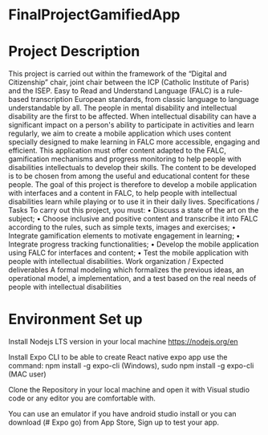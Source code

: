 # FinalProjectGamifiedApp

# Project Description
This project is carried out within the framework of the “Digital and Citizenship” chair, joint chair
between the ICP (Catholic Institute of Paris) and the ISEP.
Easy to Read and Understand Language (FALC) is a rule-based transcription
European standards, from classic language to language understandable by all. The people in
mental disability and intellectual disability are the first to be affected.
When intellectual disability can have a significant impact on a person's ability
to participate in activities and learn regularly, we aim to create a mobile application
which uses content specially designed to make learning in FALC more accessible,
engaging and efficient. This application must offer content adapted to the FALC,
gamification mechanisms and progress monitoring to help people with disabilities
intellectuals to develop their skills. The content to be developed is to be chosen from among the
useful and educational content for these people.
The goal of this project is therefore to develop a mobile application with interfaces and a
content in FALC, to help people with intellectual disabilities learn while playing
or to use it in their daily lives.
Specifications / Tasks
To carry out this project, you must:
• Discuss a state of the art on the subject;
• Choose inclusive and positive content and transcribe it into FALC according to the rules, such as
simple texts, images and exercises;
• Integrate gamification elements to motivate engagement in learning;
• Integrate progress tracking functionalities;
• Develop the mobile application using FALC for interfaces and content;
• Test the mobile application with people with intellectual disabilities.
Work organization / Expected deliverables
A formal modeling which formalizes the previous ideas, an operational model, a
implementation, and a test based on the real needs of people with intellectual disabilities

# Environment Set up

Install Nodejs LTS version in your local machine
https://nodejs.org/en

Install Expo CLI to be able to create React native expo app
use the command: npm install -g expo-cli (Windows), sudo npm install -g expo-cli (MAC user)

Clone the Repository in your local machine and open it with Visual studio code or any editor you are comfortable with.

You can use an emulator if you have android studio install or you can download (# Expo go) from App Store, Sign up to test your app.




